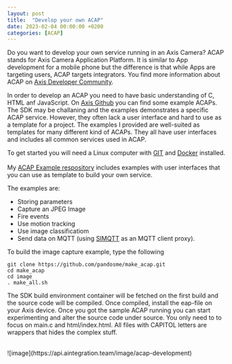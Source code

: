 ```yaml
---
layout: post
title:  "Develop your own ACAP"
date: 2023-02-04 00:00:00 +0200
categories: [ACAP]
---
```

Do you want to develop your own service running in an Axis Camera?  ACAP stands for Axis Camera Application Platform.  It is similar to App development for a mobile phone but the difference is that while Apps are targeting users,  ACAP targets integrators. You find more information about ACAP on [Axis Developer Community](https://www.axis.com/developer-community/acap). 

In order to develop an ACAP you need to have basic understanding of C, HTML anf JavaScript.   On [Axis Github](https://github.com/AxisCommunications/acap3-examples) you can find some example ACAPs. The SDK may be challaning and the examples demonstrates a specific ACAP service.  However, they often lack a user interface and hard to use as a template for a project.  The examples I provided are well-suited as templates for many different kind of ACAPs. They all have user interfaces and includes all common services used in ACAP.

To get started you will need a Linux computer with [GIT](https://git-scm.com/book/en/v2/Getting-Started-Installing-Git) and [Docker](https://docs.docker.com/engine/install/) installed.\
\
My [ACAP Example respository](https://github.com/pandosme/make_acap) includes examples with user interfaces that you can use as template to build your own service.

The examples are:
* Storing parameters
* Capture an JPEG Image
* Fire events
* Use motion tracking
* Use image classificatiom
* Send data on MQTT (using [SIMQTT](https://pandosme.github.io/acap/mqtt/2021/10/18/simqtt.html) as an MQTT client proxy).

To build the image capture example, type the following

```
git clone https://github.com/pandosme/make_acap.git
cd make_acap
cd image
. make_all.sh
```
The SDK build environment container will be fetched on the first build and the source code will be compiled.  Once compiled, install the eap-file on your Axis device.  Once you got the sample ACAP running you can start experimenting and alter the source code under source.  You only need to to focus on main.c and html/index.html.  All files with CAPITOL letters are wrappers that hides the complex stuff.

<br/>
![image](https://api.aintegration.team/image/acap-development)
